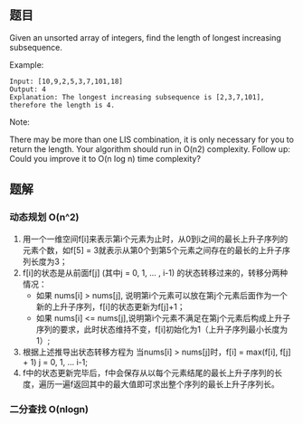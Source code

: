 <!--
 * @Author: shaqsnake
 * @Email: shaqsnake@gmail.com
 * @Date: 2019-09-08 15:20:44
 * @LastEditTime: 2019-09-08 15:55:03
 * @Description: 300. Longest Increasing Subsequence
 -->

## 题目

Given an unsorted array of integers, find the length of longest increasing subsequence.

Example:
```
Input: [10,9,2,5,3,7,101,18]
Output: 4 
Explanation: The longest increasing subsequence is [2,3,7,101], therefore the length is 4. 
```

Note:

There may be more than one LIS combination, it is only necessary for you to return the length.
Your algorithm should run in O(n2) complexity.
Follow up: Could you improve it to O(n log n) time complexity?

## 题解

### 动态规划 O(n^2)

1. 用一个一维空间f[i]来表示第i个元素为止时，从0到i之间的最长上升子序列的元素个数，如f[5] = 3就表示从第0个到第5个元素之间存在的最长的上升子序列长度为3；
2. f[i]的状态是从前面f[j] (其中j = 0, 1, ... , i-1) 的状态转移过来的，转移分两种情况：
    - 如果 nums[i] > nums[j], 说明第i个元素可以放在第j个元素后面作为一个新的上升子序列，f[i]的状态更新为f[j]+1；
    - 如果 nums[i] <= nums[j],说明第i个元素不满足在第j个元素后构成上升子序列的要求，此时状态维持不变，f[i]初始化为1（上升子序列最小长度为1）;
3. 根据上述推导出状态转移方程为 当nums[i] > nums[j]时，f[i] = max(f[i], f[j] + 1) j = 0, 1, ... i-1;
4. f中的状态更新完毕后，f中会保存从以每个元素结尾的最长上升子序列的长度，遍历一遍f返回其中的最大值即可求出整个序列的最长上升子序列长。


### 二分查找 O(nlogn)
